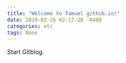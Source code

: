 ```yaml
---
title: "Welcome to Tamuel github.io!"
date: 2019-02-26 02:17:28 -0400
categories: etc
tags: None
---
```

Start Gitblog.